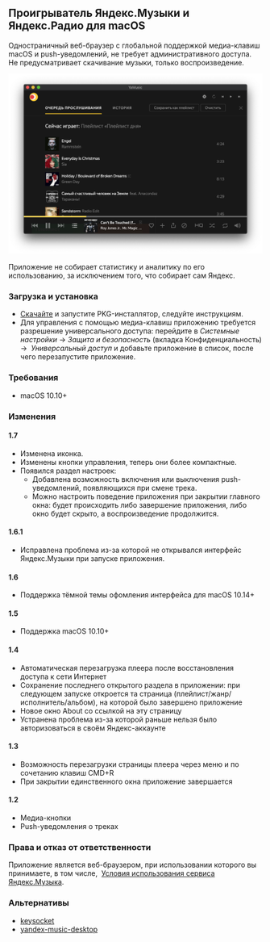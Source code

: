 ## Проигрыватель Яндекс.Музыки и Яндекс.Радио для macOS

Одностраничный веб-браузер с глобальной поддержкой медиа-клавиш macOS и push-уведомлений, не требует административного доступа. Не предусматривает скачивание музыки, только воспроизведение. 

![Screenshot YaMusic](https://github.com/oniksfly/YaMusic/raw/master/yamusic_screenshot.png)

Приложение не собирает статистику и аналитику по его использованию, за исключением того, что собирает сам Яндекс. 

### Загрузка и установка
- [Скачайте](https://github.com/oniksfly/YaMusic/releases/latest) и запустите PKG-инсталлятор, следуйте инструкциям.
- Для управления с помощью медиа-клавиш приложению требуется разрешение универсального доступа: перейдите в _Системные настройки_ -> _Защита и безопасность_ (вкладка Конфиденциальность) ->  _Универсальный доступ_ и добавьте приложение в список, после чего перезапустите приложение.

### Требования
- macOS 10.10+

### Изменения
#### 1.7
- Изменена иконка.
- Изменены кнопки управления, теперь они более компактные.
- Появился раздел настроек:
  - Добавлена возможность включения или выключения push-уведомлений, появляющихся при смене трека.
  - Можно настроить поведение приложения при закрытии главного окна: будет происходить либо завершение приложения, либо окно будет скрыто, а воспроизведение продолжится.

#### 1.6.1
- Исправлена проблема из-за которой не открывался интерфейс Яндекс.Музыки при запуске приложения. 

#### 1.6
- Поддержка тёмной темы офомления интерфейса для macOS 10.14+

#### 1.5
- Поддержка macOS 10.10+

#### 1.4
- Автоматическая перезагрузка плеера после восстановления доступа к сети Интернет
- Сохранение последнего открытого раздела в приложении: при следующем запуске откроется та страница (плейлист/жанр/исполнитель/альбом), на которой было завершено приложение
- Новое окно About со ссылкой на эту страницу
- Устранена проблема из-за которой раньше нельзя было авторизоваться в своём Яндекс-аккаунте

#### 1.3
- Возможность перезагрузки страницы плеера через меню и по сочетанию клавиш CMD+R
- При закрытии единственного окна приложение завершается

#### 1.2
- Медиа-кнопки
- Push-уведомления о треках

### Права и отказ от ответственности
Приложение является веб-браузером, при использовании которого вы принимаете, в том числе,  [Условия использования сервиса Яндекс.Музыка](https://yandex.com/legal/music_termsofuse).


### Альтернативы
- [keysocket](https://github.com/borismus/keysocket)
- [yandex-music-desktop](https://github.com/koddr/yandex-music-desktop)
